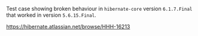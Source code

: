 Test case showing broken behaviour in `hibernate-core` version `6.1.7.Final` that worked in version `5.6.15.Final`.

https://hibernate.atlassian.net/browse/HHH-16213

